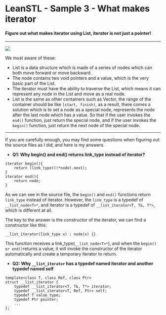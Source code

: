 # LeanSTL - Sample 3 - What makes iterator

#### Figure out what makes iterator using List, iterator is not just a pointer!

---

![](https://raw.githubusercontent.com/Jameeeees/LeanSTL/master/Sample3-What_makes_iterator/structure%20of%20iterator.png)

We must aware of these:
* List is a data structure which is made of a series of nodes which can both move forward or move backward.
* The node contains two void pointers and a value, which is the very basic part of the List.
* The iterator must have the ability to traverse the List, which means it can represent any node in the List and move as a real node.
* List is the same as other containers such as Vector, the range of the container should be like ```[start, finish)```, as a result, there comes a solution which is to set a node as a special node, represents the node after the last node which has a value. So that if the user invokes the ```end()``` function, just return the special node, and if the user invokes the ```begin()``` function, just return the next node of the special node.

---

If you are carefully enough, you may find some questions when figuring out the source files as I did, and here is my answers.


* **Q1: Why begin() and end() returns link_type instead of iterator?**

```
iterator begin(){		
	return (link_type)((*node).next);
}
iterator end(){
	return node;
}
```
As we can see in the source file, the ```begin()``` and ```end()``` functions return ```link_type``` instead of iterator. However, the ```link_type``` is a typedef of ```__list_node<T>*```, and iterator is a typedef of ```__list_iterator<T, T&, T*>```, which is different at all.

The key to the answer is the constructor of the iterator, we can find a constructor like this:
```
__list_iterator(link_type x) : node(x) {}
```
This function receives a link_type(```__list_node<T>*```), and when the ```begin() or end()```returns a value, it will invoke the constructor of the iterator automatically and create a temporary iterator to return.

* **Q2: Why ```__list_iterator``` has a typedef named iterator and another typedef named self**
```
template<class T, class Ref, class Ptr>
struct __list_iterator {
	typedef __list_iterator<T, T&, T*> iterator;
	typedef __list_iterator<T, Ref, Ptr> self;
	typedef T value_type;
	typedef Ptr pointer;
	...
};
```
